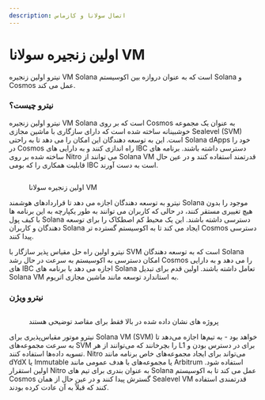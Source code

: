 ```yaml
---
description: اتصال سولانا و کازماس
---
```


# اولین زنجیره سولانا VM

نیترو اولین زنجیره VM Solana است که به عنوان دروازه بین اکوسیستم Solana و Cosmos عمل می کند.

### نیترو چیست؟

نیترو اولین زنجیره VM Solana است که بر روی Cosmos به عنوان یک مجموعه خوشبینانه ساخته شده است که دارای سازگاری با ماشین مجازی Sealevel (SVM) است. این به توسعه دهندگان این امکان را می دهد تا به راحتی Solana dApps خود را در Cosmos راه اندازی کنند و به دارایی های IBC دسترسی داشته باشند. برنامه های ساخته شده بر روی Nitro می توانند از Solana VM قدرتمند استفاده کنند و در عین حال قابلیت همکاری را که بومی IBC است به دست آورند.

<figure><img src="https://580708669-files.gitbook.io/~/files/v0/b/gitbook-x-prod.appspot.com/o/spaces%2FVkei3hPl3HKf8KIppIiE%2Fuploads%2FzZmn7TVzypalkzztq1u1%2Fimage.png?alt=media&#x26;token=550ad910-8f08-4b80-8414-b15a5716d832" alt=""><figcaption><p>اولین زنجیره سولانا VM</p></figcaption></figure>

نیترو به توسعه دهندگان اجازه می دهد تا قراردادهای هوشمند Solana موجود را بدون هیچ تغییری مستقر کنند، در حالی که کاربران می توانند به طور یکپارچه به این برنامه ها با کیف پول Solana دسترسی داشته باشند. این یک محیط کم اصطکاک را برای توسعه دهندگان و کاربران Solana ایجاد می کند تا به اکوسیستم گسترده تر Cosmos دسترسی پیدا کنند.

نیترو اولین راه حل مقیاس پذیر سازگار با SVM است که به توسعه دهندگان Solana امکان دسترسی به اکوسیستم به سرعت در حال رشد Cosmos را می دهد و به دارایی های IBC اجازه می دهد با برنامه های Solana تعامل داشته باشند. اولین قدم برای تبدیل Solana VM به استاندارد توسعه مانند ماشین مجازی اتریوم.

### نیترو ویژن

<figure><img src="https://580708669-files.gitbook.io/~/files/v0/b/gitbook-x-prod.appspot.com/o/spaces%2FVkei3hPl3HKf8KIppIiE%2Fuploads%2FF7iY5lGAs10lnxYmJdwl%2Fimage.png?alt=media&#x26;token=834ec787-e354-44f2-809e-b0f00eb19bda" alt=""><figcaption><p>پروژه های نشان داده شده در بالا فقط برای مقاصد توضیحی هستند</p></figcaption></figure>

نیترو موتور مقیاس‌پذیری برای Solana VM (SVM) خواهد بود - به تیم‌ها اجازه می‌دهد تا به سرعت مجموعه‌های SVM را بچرخانند که می‌توانند از هر L1 برای در دسترس بودن و تسویه داده‌ها استفاده کنند. Nitro می‌تواند برای ایجاد مجموعه‌های خاص برنامه مانند dYdX یا Immutable یا مجموعه‌های با هدف عمومی مانند Arbitrum استفاده شود. اولین استقرار Nitro به عنوان بندری برای تیم های Solana عمل می کند تا به اکوسیستم Cosmos گسترش پیدا کنند و در عین حال از همان Sealevel VM قدرتمندی استفاده کنند که قبلاً به آن عادت کرده بودند.
